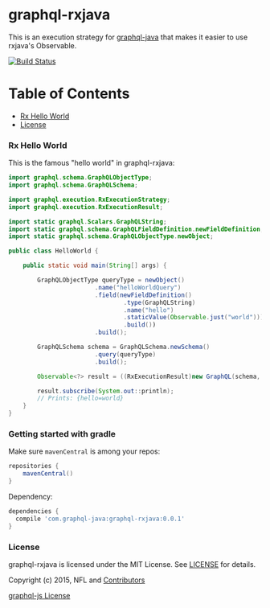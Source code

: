 # graphql-rxjava

This is an execution strategy for [graphql-java](https://github.com/andimarek/graphql-java) that makes
it easier to use rxjava's Observable.

[![Build Status](https://travis-ci.org/nfl/graphql-rxjava.svg)](https://travis-ci.org/nfl/graphql-rxjava)

# Table of Contents

- [Rx Hello World](#hello-world)
- [License](#license)


### Rx Hello World

This is the famous "hello world" in graphql-rxjava:

```java
import graphql.schema.GraphQLObjectType;
import graphql.schema.GraphQLSchema;

import graphql.execution.RxExecutionStrategy;
import graphql.execution.RxExecutionResult;

import static graphql.Scalars.GraphQLString;
import static graphql.schema.GraphQLFieldDefinition.newFieldDefinition;
import static graphql.schema.GraphQLObjectType.newObject;

public class HelloWorld {

    public static void main(String[] args) {

        GraphQLObjectType queryType = newObject()
                        .name("helloWorldQuery")
                        .field(newFieldDefinition()
                                .type(GraphQLString)
                                .name("hello")
                                .staticValue(Observable.just("world")))
                                .build())
                        .build();

        GraphQLSchema schema = GraphQLSchema.newSchema()
                        .query(queryType)
                        .build();

        Observable<?> result = ((RxExecutionResult)new GraphQL(schema, new RxExecutionStrategy()).execute("{hello}")).getDataObservable();

        result.subscribe(System.out::println);
        // Prints: {hello=world}
    }
}
```

### Getting started with gradle

Make sure `mavenCentral` is among your repos:

```groovy
repositories {
    mavenCentral()
}

```
Dependency:

```groovy
dependencies {
  compile 'com.graphql-java:graphql-rxjava:0.0.1'
}

```

### License

graphql-rxjava is licensed under the MIT License. See [LICENSE](LICENSE) for details.

Copyright (c) 2015, NFL and [Contributors](https://github.com/nfl/graphql-java/graphs/contributors)

[graphql-js License](https://github.com/graphql/graphql-js/blob/master/LICENSE)
